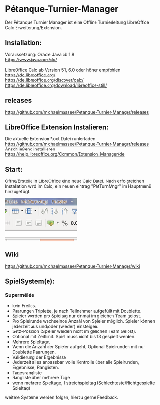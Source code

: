 # Pétanque-Turnier-Manager

Der Pétanque Turnier Manager ist eine Offline Turnierleitung LibreOffice Calc Erweiterung/Extension.

## Installation:

Voraussetzung:
Oracle Java ab 1.8<br/>
https://www.java.com/de/<br/>
<br/>
LibreOffice Calc ab Version 5.1, 6.0 oder höher empfohlen<br/>
https://de.libreoffice.org/<br/>
https://de.libreoffice.org/discover/calc/<br/>
https://de.libreoffice.org/download/libreoffice-still/<br/>

## releases
https://github.com/michaelmassee/Petanque-Turnier-Manager/releases

## LibreOffice Extension Instalieren:
Die aktuelle Extension *.oxt Datei runterladen<br/>
https://github.com/michaelmassee/Petanque-Turnier-Manager/releases<br/>
Anschließend installieren<br>
https://help.libreoffice.org/Common/Extension_Manager/de<br/>

## Start:
Öffne/Erstelle in LibreOffice eine neue Calc Datei.
Nach erfolgreichen Installation wird im Calc, ein neuen eintrag "PétTurnMngr" im Hauptmenü hinzugefügt.

![menue_eintrag](https://github.com/michaelmassee/Petanque-Turnier-Manager/blob/master/doku/images/menue_eintrag.png)

## Wiki
https://github.com/michaelmassee/Petanque-Turnier-Manager/wiki


## SpielSystem(e):

### Supermêlée
 * kein Freilos.
 * Paarungen Triplette, je nach Teilnehmer aufgefüllt mit Doublette.
 * Spieler werden pro Spieltag nur einmal im gleichen Team gelost.
 * Pro Spielrunde wechselnde Anzahl von Spieler möglich. Spieler können jederzeit aus und/oder (wieder) einsteigen.
 * Setz-Position (Spieler werden nicht im gleichen Team Gelost).
 * Optional mit Zeitlimit. Spiel muss nicht bis 13 gespielt werden.
 * Mehrere Spieltage.
 * Wenn die Anzahl der Spieler aufgeht, Optional Spielrunden mit nur Doublette Paarungen.
 * Validierung der Ergebnisse
 * Jederzeit alles anpassbar, volle Kontrolle über alle Spielrunden, Ergebnisse, Ranglisten.
 * Tagesrangliste
 * Rangliste über mehrere Tage
 * wenn mehrere Spieltage, 1 streichspieltag (Schlechteste/Nichtgespielte Spieltag)

weitere Systeme werden folgen, hierzu gerne Feedback.

